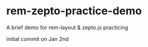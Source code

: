 # rem-zepto-practice-demo
A brief demo for rem-layout &amp; zepto.js practicing

initial commit on Jan 2nd
